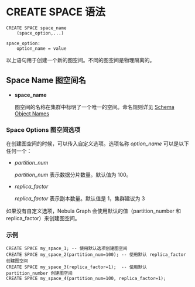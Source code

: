 # CREATE SPACE 语法

```ngql
CREATE SPACE space_name
    (space_option,...)

space_option:
    option_name = value
```

以上语句用于创建一个新的图空间。不同的图空间是物理隔离的。

## Space Name 图空间名

* **space_name**

    图空间的名称在集群中标明了一个唯一的空间。命名规则详见 [Schema Object Names](../../3.language-structure/schema-object-names.md)

### Space Options 图空间选项

在创建图空间的时候，可以传入自定义选项。选项名称 _option_name_ 可以是以下任何一个：

* _partition_num_

    _partition_num_ 表示数据分片数量。默认值为 100。

* _replica_factor_

    _replica_factor_ 表示副本数量。默认值是 1，集群建议为 3

如果没有自定义选项，Nebula Graph 会使用默认的值（partition_number 和 replica_factor）来创建图空间。

### 示例

```ngql
CREATE SPACE my_space_1; -- 使用默认选项创建图空间
CREATE SPACE my_space_2(partition_num=100); -- 使用默认 replica_factor 创建图空间
CREATE SPACE my_space_3(replica_factor=1);  -- 使用默认 partition_number 创建图空间
CREATE SPACE my_space_4(partition_num=100, replica_factor=1);
```
